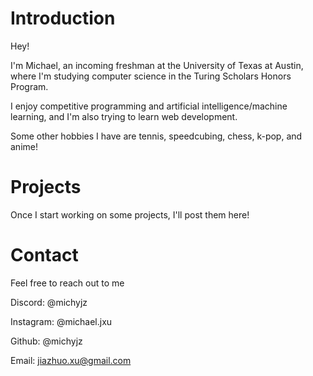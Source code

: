 # Introduction
Hey!

I'm Michael, an incoming freshman at the University of Texas at Austin, where I'm studying computer science in the Turing Scholars Honors Program.

I enjoy competitive programming and artificial intelligence/machine learning, and I'm also trying to learn web development.

Some other hobbies I have are tennis, speedcubing, chess, k-pop, and anime!

# Projects
Once I start working on some projects, I'll post them here!

# Contact
Feel free to reach out to me 

Discord: @michyjz

Instagram: @michael.jxu

Github: @michyjz

Email: jiazhuo.xu@gmail.com
